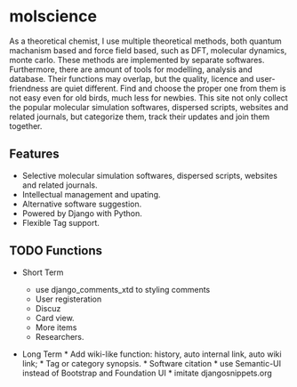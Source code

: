 # molscience
As a theoretical chemist, I use multiple theoretical methods, both quantum machanism based and force field based, such as DFT, molecular dynamics, monte carlo. These methods are implemented by separate softwares. Furthermore, there are amount of tools for modelling, analysis and database. Their functions may overlap, but the quality, licence and user-friendness are quiet different. Find and choose the proper one from them is not easy even for old birds, much less for newbies. This site not only collect the popular molecular simulation softwares, dispersed scripts, websites and related journals, but categorize them, track their updates and join them together.

## Features

 * Selective molecular simulation softwares, dispersed scripts, websites and related journals.
 * Intellectual management and upating.
 * Alternative software suggestion.
 * Powered by Django with Python.
 * Flexible Tag support.

## TODO Functions

  * Short Term
    * use django_comments_xtd to styling comments
    * User registeration
    * Discuz
    * Card view.
    * More items
    * Researchers.

  *  Long Term
    * Add wiki-like function: history, auto internal link, auto wiki link;
    * Tag or category synopsis.
    * Software citation
    * use Semantic-UI instead of Bootstrap and Foundation UI
    * imitate djangosnippets.org
